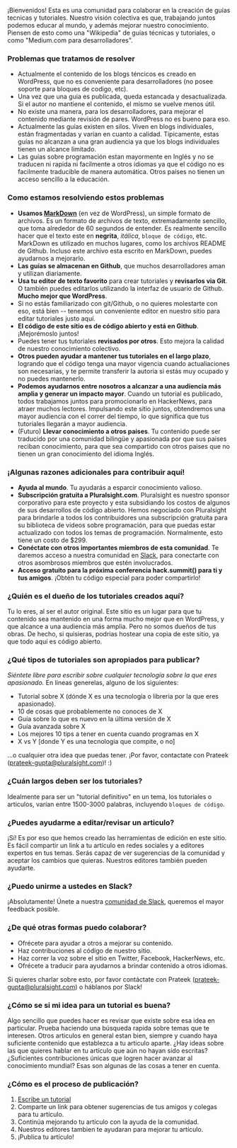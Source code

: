 ¡Bienvenidos! Esta es una comunidad para colaborar en la creación de guías tecnicas y tutoriales. Nuestro visión colectiva es que, trabajando juntos podemos educar al mundo, y además mejorar nuestro conocimiento. Piensen de esto como una "Wikipedia" de guías técnicas y tutoriales, o  como "Medium.com para desarrolladores".

### Problemas que tratamos de resolver

- Actualmente el contenido de los blogs téncicos es creado en WordPress, que no es conveniente para desarrolladores (no posee soporte para bloques de codigo, etc).
- Una vez que una guia es publicada, queda estancada y desactualizada. Si el autor no mantiene el contenido, el mismo se vuelve menos útil.
- No existe una manera, para los desarrolladores, para mejorar el contenido mediante revisión de pares. WordPress no es bueno para eso.
- Actualmente las guías existen en silos. Viven en blogs individuales, están fragmentadas y varían en cuanto a calidad. Típicamente, estas guías no alcanzan a una gran audiencia ya que los blogs individuales tienen un alcance limitado.
- Las guías sobre programación estan mayormente en Inglés y no se traducen ni rapida ni facilmente a otros idiomas ya que el código no es facilmente traducible de manera automática. Otros países no tienen un acceso sencillo a la educación.

### Como estamos resolviendo estos problemas

- **Usamos [MarkDown](http://daringfireball.net/projects/markdown/basics)** (en vez de WordPress), un simple formato de archivos. Es un formato de archivos de texto, extremadamente sencillo, que toma alrededor de 60 segundos de entender. Es realmente sencillo hacer que el texto este en **negrita**, _itálica_, `bloque de código`, etc. MarkDown es utilizado en muchos lugares, como los archivos README de Github. Incluso este archivo esta escrito en MarkDown, puedes ayudarnos a mejorarlo.
- **Las guías se almacenan en Github**, que muchos desarrolladores aman y utilizan diariamente.
- **Usa tu editor de texto favorito** para crear tutoriales y **revisarlos via Git**. O también puedes editarlos utilizando la interfaz de usuario de Github. **Mucho mejor que WordPress**.
- Si no estás familiarizado con git/Github, o no quieres molestarte con eso, está bien -- tenemos un conveniente editor en nuestro sitio para editar tutoriales justo aquí.
- **El código de este sitio es de código abierto y está en Github**. ¡Mejorémoslo juntos!
- Puedes tener tus tutoriales **revisados por otros**. Esto mejora la calidad de nuestro conocimiento colectivo.
- **Otros pueden ayudar a mantener tus tutoriales en el largo plazo**, logrando que el código tenga una mayor vigencia cuando actualiaciones son necesarias, y te permite transferir la autoria si estás muy ocupado y no puedes mantenerlo.
- **Podemos ayudarnos entre nosotros a alcanzar a una audiencia más amplia y generar un impacto mayor**. Cuando un tutorial es publicado, todos trabajamos juntos para promocionarlo en HackerNews, para atraer muchos lectores. Impulsando este sitio juntos, obtendremos una mayor audiencia con el correr del tiempo, lo que significa que tus tutoriales llegarán a mayor audiencia.
- (Futuro) **Llevar conocimiento a otros paises**. Tu contenido puede ser traducido por una comunidad  bilingüe y apasionada por que sus paises reciban conocimiento, para que sea compartido con otros paises que no tienen un gran conocimiento del idioma Inglés.

### ¡Algunas razones adicionales para contribuir aquí!

* **Ayuda al mundo**. Tu ayudarás a esparcir conocimiento valioso.
* **Subscripción gratuita a Pluralsight.com**. Pluralsight es nuestro sponsor corporativo para este proyecto y esta subsidiando los costos de algunos de sus desarrollos de código abierto. Hemos negociado con Pluralsight para brindarle a todos los contribuidores una subscripción gratuita para su biblioteca de videos sobre programación, para que puedas estar actualizado con todos los temas de programación. Normalmente, esto tiene un costo de $299.
* **Conéctate con otros importantes miembros de esta comunidad**. Te daremos acceso a nuestra comunidad en [Slack](https://hackguides.typeform.com/to/ZroxPD), para conectarte con otros asombrosos miembros que estén involucrados.
* **Acceso gratuito para la próxima conferencia hack.summit() para ti y tus amigos**. ¡Obtén tu código especial para poder compartirlo!

### ¿Quién es el dueño de los tutoriales creados aquí?
Tu lo eres, al ser el autor original. Este sitio es un lugar para que tu contenido sea mantenido en una forma mucho mejor que en WordPress, y que alcance a una audiencia más amplia. Pero no somos dueños de tus obras. De hecho, si quisieras, podrias hostear una copia de este sitio, ya que todo aquí es código abierto.

### ¿Qué tipos de tutoriales son apropiados para publicar?
*Siéntete libre para escribir sobre cualquier tecnología sobre la que eres apasionado.*  En líneas generelas, alguno de los siguientes:

* Tutorial sobre X (dónde X es una tecnología o libreria por la que eres apasionado).
* 10 de cosas que probablemente no conoces de X
* Guía sobre lo que es nuevo en la última versión de X
* Guía avanzada sobre X
* Los mejores 10 tips a tener en cuenta cuando programas en X
* X vs Y [donde Y es una tecnologia que compite, o no]

...o cualquier otra idea que puedas tener. ¡Por favor, contactate con Prateek (prateek-gupta@pluralsight.com)! :)

### ¿Cuán largos deben ser los tutoriales?
Idealmente para ser un "tutorial definitivo" en un tema, los tutoriales o articulos, varían entre 1500-3000 palabras, incluyendo `bloques de código`.

### ¿Puedes ayudarme a editar/revisar un articulo?
¡Sí! Es por eso que hemos creado las herramientas de edición en este sitio. Es fácil compartir un link a tu artículo en redes sociales y a editores expertos en tus temas. Serás capaz de ver sugerencias de la comunidad y aceptar los cambios que quieras. Nuestros editores también pueden ayudarte.

### ¿Puedo unirme a ustedes en Slack?
¡Absolutamente! Únete a nuestra [comunidad de Slack](https://hackguides.typeform.com/to/ZroxPD), queremos el mayor feedback posible.

### ¿De qué otras formas puedo colaborar?

* Ofrécete para ayudar a otros a mejorar su contenido.
* Haz contribuciones al código de nuestro sitio.
* Haz correr la voz sobre el sitio en Twitter, Facebook, HackerNews, etc.
* Ofrécete a traducir para ayudarnos a brindar contenido a otros idiomas.

Si quieres charlar sobre esto, por favor contáctate con Prateek (prateek-gupta@pluralsight.com) o háblanos por Slack!

### ¿Cómo se si mi idea para un tutorial es buena?
Algo sencillo que puedes hacer es revisar que existe sobre esa idea en particular. Prueba haciendo una búsqueda rapida sobre temas que te interesen. Otros articulos en general estan bien, siempre y cuando haya suficiente contenido que establezca a tu articulo aparte. ¿Hay ideas sobre las que quieres hablar en tu artículo que aún no hayan sido escritas? ¿Suficientes contribuciones únicas que logren hacer avanzar al conocimiento mundial? Esas son algunas de las cosas a tener en cuenta.

### ¿Cómo es el proceso de publicación?

1. [Escribe un tutorial](/write/)
2. Comparte un link para obtener sugerencias de tus amigos y colegas para tu artículo.
3. Continúa mejorando tu artículo con la ayuda de la comunidad.
4. Nuestros editores tambien te ayudaran para mejorar tu artículo.
5. ¡Publica tu artículo!
